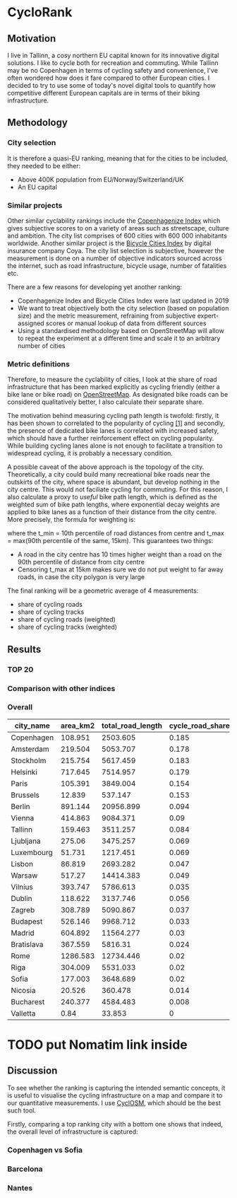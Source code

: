 # CycloRank

## Motivation

I live in Tallinn, a cosy northern EU capital known for its innovative digital solutions. I like to cycle both for
recreation and commuting. While Tallinn may be no Copenhagen in terms of cycling safety and convenience, I've often
wondered how does it fare compared to other European cities. I decided to try to use some of today's novel digital tools
to quantify how competitive different European capitals are in terms of their biking infrastructure.

## Methodology

### City selection

It is therefore a quasi-EU ranking, meaning that for the cities to be included, they needed to be either:

* Above 400K population from EU/Norway/Switzerland/UK
* An EU capital

### Similar projects

Other similar cyclability rankings include the [Copenhagenize Index](https://copenhagenizeindex.eu/) which gives
subjective scores to on a variety of areas such as streetscape, culture and ambition. The city list comprises of 600
cities with 600 000 inhabitants worldwide. Another similar project is
the [Bicycle Cities Index](https://www.coya.com/bike/index-2019) by digital insurance company Coya. The city list
selection is subjective, however the measurement is done on a number of objective indicators sourced across the
internet, such as road infrastructure, bicycle usage, number of fatalities etc.

There are a few reasons for developing yet another ranking:

* Copenhagenize Index and Bicycle Cities Index were last updated in 2019
* We want to treat objectively both the city selection (based on population size) and the metric measurement, refraining
  from subjective expert-assigned scores or manual lookup of data from different sources
* Using a standardised methodology based on OpenStreetMap will allow to repeat the experiment at a different time and
  scale it to an arbitrary number of cities

### Metric definitions

Therefore, to measure the cyclability of cities, I look at the share of road infrastructure that has been marked
explicitly as cycling friendly (either a bike lane or bike road)
on [OpenStreetMap](https://wiki.openstreetmap.org/wiki/Bicycle). As designated bike roads can be considered
qualitatively better, I also calculate their separate share.

The motivation behind measuring cycling path length is twofold: firstly, it has been shown to correlated to the
popularity of cycling [\[1\]](https://www.sciencedirect.com/science/article/pii/S2214140519301033) and secondly, the
presence of dedicated bike lanes is correlated with increased safety, which should have a further reinforcement effect
on cycling popularity. While building cycling lanes alone is not enough to facilitate a transition to widespread
cycling, it is probably a necessary condition.

A possible caveat of the above approach is the topology of the city. Theoretically, a city could build many recreational
bike roads near the outskirts of the city, where space is abundant, but develop nothing in the city centre. This would
not faciliate cycling for commuting. For this reason, I also calculate a proxy to *useful* bike path length, which is
defined as the weighted sum of bike path lengths, where exponential decay weights are applied to bike lanes as a
function of their distance from the city centre. More precisely, the formula for weighting is:

where the t_min = 10th percentile of road distances from centre and t_max = max(90th percentile of the same, 15km). This
guarantees two things:

* A road in the city centre has 10 times higher weight than a road on the 90th percentile of distance from city centre
* Censoring t_max at 15km makes sure we do not put weight to far away roads, in case the city polygon is very large

The final ranking will be a geometric average of 4 measurements:

* share of cycling roads
* share of cycling tracks
* share of cycling roads (weighted)
* share of cycling tracks (weighted)

## Results

### TOP 20

### Comparison with other indices

### Overall

| city_name  | area_km2 | total_road_length | cycle_road_share | cycle_track_share | rank_cycle_road_share | rank_cycle_track_share | rank_cycle_road_share_decayed | rank_cycle_track_share_decayed | overall_rank |
|------------|----------|-------------------|------------------|-------------------|-----------------------|------------------------|-------------------------------|--------------------------------|--------------|
| Copenhagen |  108.951 |          2503.605 |            0.185 |             0.172 |                     1 |                      3 |                             1 |                              1 |            1 |
| Amsterdam  |  219.504 |          5053.707 |            0.178 |             0.167 |                     4 |                      4 |                             2 |                              2 |            2 |
| Stockholm  |  215.754 |          5617.459 |            0.183 |             0.176 |                     2 |                      1 |                             4 |                              3 |            3 |
| Helsinki   |  717.645 |          7514.957 |            0.179 |             0.175 |                     3 |                      2 |                             6 |                              4 |            4 |
| Paris      |  105.391 |          3849.004 |            0.154 |              0.11 |                     5 |                      5 |                             3 |                              5 |            5 |
| Brussels   |   12.839 |           537.147 |            0.153 |             0.089 |                     6 |                      6 |                             5 |                              6 |            6 |
| Berlin     |  891.144 |         20956.899 |            0.094 |             0.075 |                     7 |                      8 |                             8 |                              8 |            7 |
| Vienna     |  414.863 |          9084.371 |             0.09 |             0.066 |                     8 |                      9 |                             7 |                              9 |            8 |
| Tallinn    |  159.463 |          3511.257 |            0.084 |             0.075 |                     9 |                      7 |                            10 |                             10 |            9 |
| Ljubljana  |   275.06 |          3475.257 |            0.069 |             0.057 |                    10 |                     10 |                             9 |                              7 |           10 |
| Luxembourg |   51.731 |          1217.451 |            0.069 |             0.055 |                    11 |                     11 |                            11 |                             11 |           11 |
| Lisbon     |   86.819 |          2693.282 |            0.047 |             0.046 |                    14 |                     13 |                            13 |                             12 |           12 |
| Warsaw     |   517.27 |         14414.383 |            0.049 |             0.047 |                    13 |                     12 |                            14 |                             13 |           13 |
| Vilnius    |  393.747 |          5786.613 |            0.035 |             0.034 |                    16 |                     15 |                            15 |                             14 |           14 |
| Dublin     |  118.622 |          3137.746 |            0.056 |             0.025 |                    12 |                     17 |                            12 |                             19 |           15 |
| Zagreb     |  308.789 |          5090.867 |            0.037 |             0.036 |                    15 |                     14 |                            17 |                             15 |           16 |
| Budapest   |  526.146 |          9968.712 |            0.033 |             0.024 |                    17 |                     18 |                            16 |                             16 |           17 |
| Madrid     |  604.892 |         11564.277 |             0.03 |             0.027 |                    18 |                     16 |                            22 |                             21 |           18 |
| Bratislava |  367.559 |           5816.31 |            0.024 |             0.021 |                    19 |                     19 |                            21 |                             20 |           19 |
| Rome       | 1286.583 |         12734.446 |             0.02 |             0.019 |                    20 |                     20 |                            20 |                             17 |           20 |
| Riga       |  304.009 |          5531.033 |             0.02 |             0.018 |                    21 |                     21 |                            19 |                             18 |           21 |
| Sofia      |  177.003 |          3648.689 |             0.02 |             0.014 |                    22 |                     23 |                            18 |                             22 |           22 |
| Nicosia    |   20.526 |           360.478 |            0.014 |             0.014 |                    23 |                     22 |                            24 |                             24 |           23 |
| Bucharest  |  240.377 |          4584.483 |            0.008 |             0.007 |                    24 |                     24 |                            23 |                             23 |           24 |
| Valletta   |     0.84 |            33.853 |                0 |                 0 |                    25 |                     25 |                            25 |                             25 |           25 |

# TODO put Nomatim link inside

## Discussion

To see whether the ranking is capturing the intended semantic concepts, it is useful to visualise the cycling
infrastructure on a map and compare it to our quantitative measurements. I
use [CyclOSM](https://www.cyclosm.org/#map=12/47.1842/-1.5288/cyclosm), which should be the best such tool.

Firstly, comparing a top ranking city with a bottom one shows that indeed, the overall level of infrastructure is
captured:

### Copenhagen vs Sofia

### Barcelona

### Nantes

